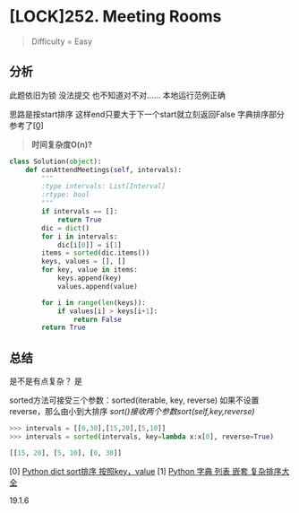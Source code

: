 # [LOCK]252. Meeting Rooms
> Difficulty = Easy

## 分析

此题依旧为锁
没法提交
也不知道对不对……
本地运行范例正确

思路是按start排序
这样end只要大于下一个start就立刻返回False
字典排序部分参考了[[0]](https://segmentfault.com/a/1190000004959880)
> **时间复杂度O(n)?**

```python
class Solution(object):
	def canAttendMeetings(self, intervals):
		"""
		:type intervals: List[Interval]
		:rtype: bool
		"""
		if intervals == []:
			return True
		dic = dict()
		for i in intervals:
			dic[i[0]] = i[1]
		items = sorted(dic.items())
		keys, values = [], []
		for key, value in items:
			keys.append(key)
			values.append(value)

		for i in range(len(keys)):
			if values[i] > keys[i+1]:
				return False
		return True
```


## 总结

是不是有点复杂？
是

sorted方法可接受三个参数：sorted(iterable, key, reverse)
如果不设置reverse，那么由小到大排序
*sort()接收两个参数sort(self,key,reverse)*

```python
>>> intervals = [[0,30],[15,20],[5,10]]
>>> intervals = sorted(intervals, key=lambda x:x[0], reverse=True)

[[15, 20], [5, 10], [0, 30]]
```

[0] [Python dict sort排序 按照key，value](https://segmentfault.com/a/1190000004959880)
[1] [Python 字典 列表 嵌套 复杂排序大全](https://blog.csdn.net/ray_up/article/details/42084863)

19.1.6
